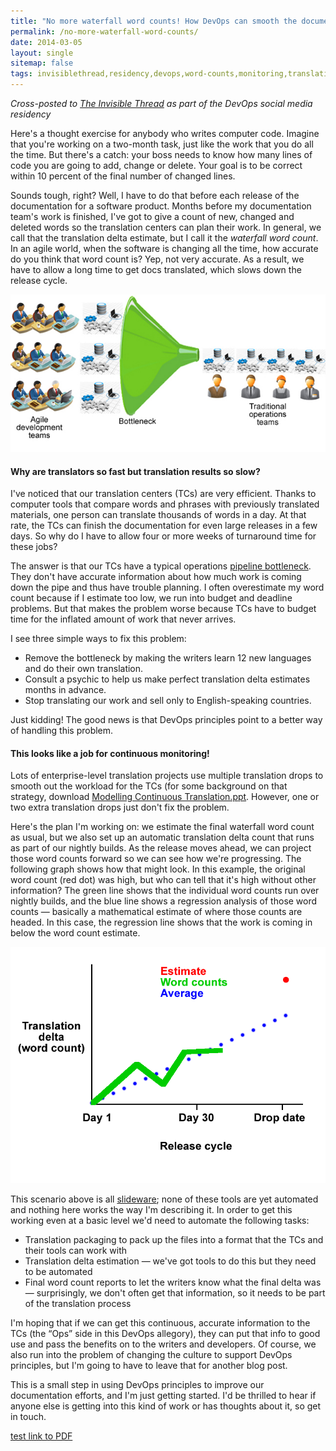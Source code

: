 ```yaml
---
title: "No more waterfall word counts! How DevOps can smooth the documentation process "
permalink: /no-more-waterfall-word-counts/
date: 2014-03-05
layout: single
sitemap: false
tags: invisiblethread,residency,devops,word-counts,monitoring,translation
---
```


*Cross-posted to [The Invisible Thread](https://www.ibm.com/developerworks/community/blogs/invisiblethread/entry/no_more_waterfall_word_counts_how_devops_can_smooth_the_documentation_process?lang=en) as part of the DevOps social media residency*

Here's a thought exercise for anybody who writes computer code. Imagine that you're working on a two-month task, just like the work that you do all the time. But there's a catch: your boss needs to know how many lines of code you are going to add, change or delete. Your goal is to be correct within 10 percent of the final number of changed lines.

Sounds tough, right? Well, I have to do that before each release of the documentation for a software product. Months before my documentation team's work is finished, I've got to give a count of new, changed and deleted words so the translation centers can plan their work. In general, we call that the translation delta estimate, but I call it the *waterfall word count*. In an agile world, when the software is changing all the time, how accurate do you think that word count is? Yep, not very accurate. As a result, we have to allow a long time to get docs translated, which slows down the release cycle.

![Diagram that shows the bottleneck of agile development teams sending work to be deployed by traditional operations teams][bottleneck_diagram]

[bottleneck_diagram]: ../images/TM_bottleneck.jpg "DevOps bottleneck diagram"

#### Why are translators so fast but translation results so slow?

I've noticed that our translation centers (TCs) are very efficient. Thanks to computer tools that compare words and phrases with previously translated materials, one person can translate thousands of words in a day. At that rate, the TCs can finish the documentation for even large releases in a few days. So why do I have to allow four or more weeks of turnaround time for these jobs?

The answer is that our TCs have a typical operations [pipeline bottleneck](http://blogs.atlassian.com/2013/07/devops-release-management-deployments/). They don't have accurate information about how much work is coming down the pipe and thus have trouble planning. I often overestimate my word count because if I estimate too low, we run into budget and deadline problems. But that makes the problem worse because TCs have to budget time for the inflated amount of work that never arrives.

I see three simple ways to fix this problem:

- Remove the bottleneck by making the writers learn 12 new languages and do their own translation.
- Consult a psychic to help us make perfect translation delta estimates months in advance.
- Stop translating our work and sell only to English-speaking countries.

Just kidding! The good news is that DevOps principles point to a better way of handling this problem.

#### This looks like a job for continuous monitoring!

Lots of enterprise-level translation projects use multiple translation drops to smooth out the workload for the TCs (for some background on that strategy, download [Modelling Continuous Translation.ppt](http://www.fredhollowoodconsulting.com/articles/Modelling%20Continuous%20Translation.ppt). However, one or two extra translation drops just don't fix the problem.

Here's the plan I'm working on: we estimate the final waterfall word count as usual, but we also set up an automatic translation delta count that runs as part of our nightly builds. As the release moves ahead, we can project those word counts forward so we can see how we're progressing. The following graph shows how that might look. In this example, the original word count (red dot) was high, but who can tell that it's high without other information? The green line shows that the individual word counts run over nightly builds, and the blue line shows a regression analysis of those word counts — basically a mathematical estimate of where those counts are headed. In this case, the regression line shows that the work is coming in below the word count estimate.

![Diagram of regular translation word count deltas over time, approaching a translation drop date][regression_diagram]

[regression_diagram]: ../images/ContinuousMonitoringTranslation.gif "Continuous translation monitoring diagram"

This scenario above is all [slideware](http://c2.com/cgi/wiki?SlideWare); none of these tools are yet automated and nothing here works the way I'm describing it. In order to get this working even at a basic level we'd need to automate the following tasks:

- Translation packaging to pack up the files into a format that the TCs and their tools can work with
- Translation delta estimation — we've got tools to do this but they need to be automated
- Final word count reports to let the writers know what the final delta was — surprisingly, we don't often get that information, so it needs to be part of the translation process

I'm hoping that if we can get this continuous, accurate information to the TCs (the “Ops” side in this DevOps allegory), they can put that info to good use and pass the benefits on to the writers and developers. Of course, we also run into the problem of changing the culture to support DevOps principles, but I'm going to have to leave that for another blog post.

This is a small step in using DevOps principles to improve our documentation efforts, and I'm just getting started. I'd be thrilled to hear if anyone else is getting into this kind of work or has thoughts about it, so get in touch.

[test link to PDF](../files/TimothyMcMackin.pdf)

